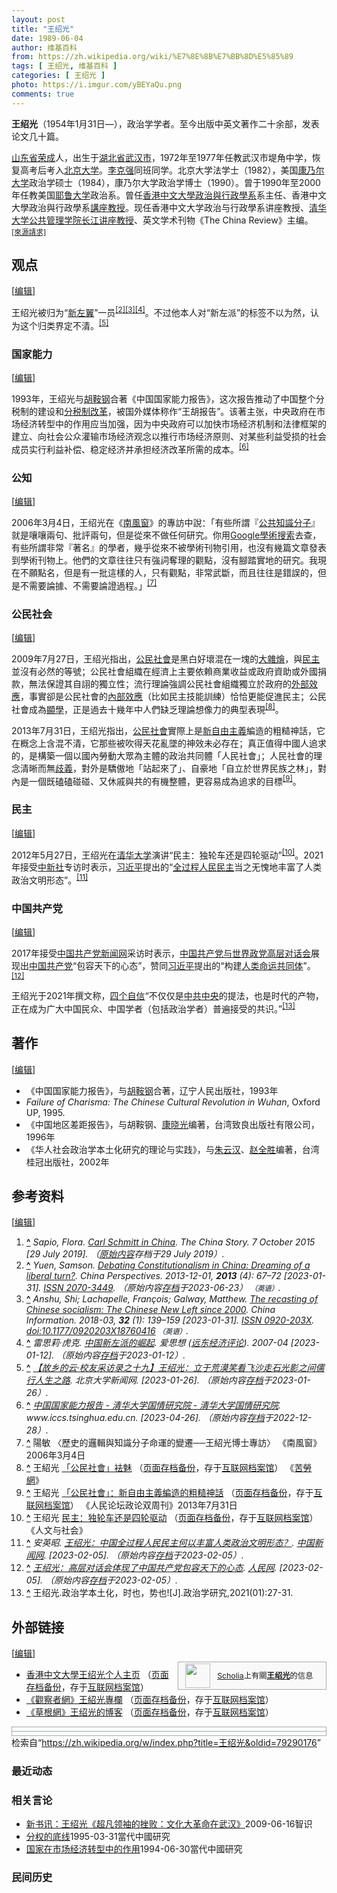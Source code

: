 ```yaml
---
layout: post
title: "王绍光"
date: 1989-06-04
author: 维基百科
from: https://zh.wikipedia.org/wiki/%E7%8E%8B%E7%BB%8D%E5%85%89
tags: [ 王绍光, 维基百科 ]
categories: [ 王绍光 ]
photo: https://i.imgur.com/yBEYaQu.png
comments: true
---
```

<div class="mw-content-ltr mw-parser-output" lang="zh" dir="ltr"><style data-mw-deduplicate="TemplateStyles:r83732082">.mw-parser-output .infobox-subbox{padding:0;border:none;margin:-3px;width:auto;min-width:100%;font-size:100%;clear:none;float:none;background-color:transparent}.mw-parser-output .infobox-3cols-child{margin:auto}.mw-parser-output .infobox .navbar{font-size:100%}body.skin-minerva .mw-parser-output .infobox-header,body.skin-minerva .mw-parser-output .infobox-subheader,body.skin-minerva .mw-parser-output .infobox-above,body.skin-minerva .mw-parser-output .infobox-title,body.skin-minerva .mw-parser-output .infobox-image,body.skin-minerva .mw-parser-output .infobox-full-data,body.skin-minerva .mw-parser-output .infobox-below{text-align:center}@media screen{html.skin-theme-clientpref-night .mw-parser-output .infobox-full-data:not(.notheme)>div:not(.notheme)[style]{background:#1f1f23!important;color:#f8f9fa}@media screen and (prefers-color-scheme:dark){html.skin-theme-clientpref-os .mw-parser-output .infobox-full-data:not(.notheme) div:not(.notheme){background:#1f1f23!important;color:#f8f9fa}}html.skin-theme-clientpref-night .mw-parser-output .infobox td div:not(.notheme)[style]{background:transparent!important;color:var(--color-base,#202122)}@media screen and (prefers-color-scheme:dark){html.skin-theme-clientpref-os .mw-parser-output .infobox td div:not(.notheme)[style]{background:transparent!important;color:var(--color-base,#202122)}}html.skin-theme-clientpref-night .mw-parser-output .infobox td div.NavHead:not(.notheme)[style]{background:transparent!important}}@media screen and (prefers-color-scheme:dark){html.skin-theme-clientpref-os .mw-parser-output .infobox td div.NavHead:not(.notheme)[style]{background:transparent!important}}@media(min-width:640px){body.skin--responsive .mw-parser-output .infobox-table{display:table!important}body.skin--responsive .mw-parser-output .infobox-table>caption{display:table-caption!important}body.skin--responsive .mw-parser-output .infobox-table>tbody{display:table-row-group}body.skin--responsive .mw-parser-output .infobox-table tr{display:table-row!important}body.skin--responsive .mw-parser-output .infobox-table th,body.skin--responsive .mw-parser-output .infobox-table td{padding-left:inherit;padding-right:inherit}}</style><link rel="mw-deduplicated-inline-style" href="mw-data:TemplateStyles:r83732082">
<p><b>王绍光</b>（1954年1月31日<span class="useeditintro" title="Template:BLP editintro">—</span>），政治学学者。至今出版中英文著作二十余部，发表论文几十篇。
</p>
<meta property="mw:PageProp/toc">
<div class="mw-heading mw-heading2"></div>
<p><a href="/wiki/%E5%B1%B1%E4%B8%9C%E7%9C%81" title="山东省">山东省</a><a href="/wiki/%E8%8D%A3%E6%88%90" class="mw-redirect" title="荣成">荣成</a>人，出生于<a href="/wiki/%E6%B9%96%E5%8C%97%E7%9C%81" title="湖北省">湖北省</a><a href="/wiki/%E6%AD%A6%E6%B1%89%E5%B8%82" title="武汉市">武汉市</a>，1972年至1977年任教武汉市堤角中学，恢复高考后考入<a href="/wiki/%E5%8C%97%E4%BA%AC%E5%A4%A7%E5%AD%A6" title="北京大学">北京大学</a>。<a href="/wiki/%E6%9D%8E%E5%85%8B%E5%BC%BA" title="李克强">李克强</a>同班同学。北京大学法学士（1982），美国<a href="/wiki/%E5%BA%B7%E4%B9%83%E5%B0%94%E5%A4%A7%E5%AD%A6" class="mw-redirect" title="康乃尔大学">康乃尔大学</a>政治学硕士（1984），康乃尔大学政治学博士（1990）。曾于1990年至2000年任教美国<a href="/wiki/%E8%80%B6%E9%B2%81%E5%A4%A7%E5%AD%A6" title="耶鲁大学">耶鲁大学</a>政治系。曾任<a href="/wiki/%E9%A6%99%E6%B8%AF%E4%B8%AD%E6%96%87%E5%A4%A7%E5%AD%B8%E6%94%BF%E6%B2%BB%E8%88%87%E8%A1%8C%E6%94%BF%E5%AD%B8%E7%B3%BB" class="mw-redirect" title="香港中文大學政治與行政學系">香港中文大學政治與行政學系</a>系主任、香港中文大學政治與行政學系<a href="/wiki/%E8%AC%9B%E5%BA%A7%E6%95%99%E6%8E%88" title="講座教授">講座教授</a>。现任香港中文大学政治与行政學系讲座教授、<a href="/wiki/%E6%B8%85%E5%8D%8E%E5%A4%A7%E5%AD%A6%E5%85%AC%E5%85%B1%E7%AE%A1%E7%90%86%E5%AD%A6%E9%99%A2" title="清华大学公共管理学院">清华大学公共管理学院</a><a href="/wiki/%E9%95%BF%E6%B1%9F%E8%AE%B2%E5%BA%A7%E6%95%99%E6%8E%88" class="mw-redirect" title="长江讲座教授">长江讲座教授</a>、英文学术刊物《The China Review》主编。<style data-mw-deduplicate="TemplateStyles:r83946278">.mw-parser-output .template-facttext{background-color:var(--background-color-neutral,#eaecf0);color:inherit;margin:-.3em 0;padding:.3em 0}</style><sup class="noprint Template-Fact"><a href="/wiki/Wikipedia:%E5%88%97%E6%98%8E%E6%9D%A5%E6%BA%90" title="Wikipedia:列明来源"><span style="white-space: nowrap;" title="来源请求开始于2023年5月2日。">[來源請求]</span></a></sup>
</p>
<div class="mw-heading mw-heading2"><h2 id="观点"><span id=".E8.A7.82.E7.82.B9"></span>观点</h2><span class="mw-editsection"><span class="mw-editsection-bracket">[</span><a href="/w/index.php?title=%E7%8E%8B%E7%BB%8D%E5%85%89&amp;action=edit&amp;section=2" title="编辑章节：观点"><span>编辑</span></a><span class="mw-editsection-bracket">]</span></span></div>
<p>王绍光被归为“<a href="/wiki/%E4%B8%AD%E5%9C%8B%E6%96%B0%E5%B7%A6%E7%BF%BC" class="mw-redirect" title="中國新左翼">新左翼</a>”一员<sup id="cite_ref-2" class="reference"><a href="#cite_note-2"><span class="cite-bracket">[</span>2<span class="cite-bracket">]</span></a></sup><sup id="cite_ref-3" class="reference"><a href="#cite_note-3"><span class="cite-bracket">[</span>3<span class="cite-bracket">]</span></a></sup><sup id="cite_ref-4" class="reference"><a href="#cite_note-4"><span class="cite-bracket">[</span>4<span class="cite-bracket">]</span></a></sup>。不过他本人对“新左派”的标签不以为然，认为这个归类界定不清。<sup id="cite_ref-5" class="reference"><a href="#cite_note-5"><span class="cite-bracket">[</span>5<span class="cite-bracket">]</span></a></sup>
</p>
<div class="mw-heading mw-heading3"><h3 id="国家能力"><span id=".E5.9B.BD.E5.AE.B6.E8.83.BD.E5.8A.9B"></span>国家能力</h3><span class="mw-editsection"><span class="mw-editsection-bracket">[</span><a href="/w/index.php?title=%E7%8E%8B%E7%BB%8D%E5%85%89&amp;action=edit&amp;section=3" title="编辑章节：国家能力"><span>编辑</span></a><span class="mw-editsection-bracket">]</span></span></div>
<p>1993年，王绍光与<a href="/wiki/%E8%83%A1%E9%9E%8D%E9%92%A2" title="胡鞍钢">胡鞍钢</a>合著《中国国家能力报告》，这次报告推动了中国整个分税制的建设和<a href="/wiki/%E5%88%86%E7%A8%8E%E5%88%B6%E6%94%B9%E9%9D%A9" class="mw-redirect" title="分税制改革">分税制改革</a>，被国外媒体称作“王胡报告”。该著主张，中央政府在市场经济转型中的作用应当加强，因为中央政府可以加快市场经济机制和法律框架的建立、向社会公众灌输市场经济观念以推行市场经济原则、对某些利益受损的社会成员实行利益补偿、稳定经济并承担经济改革所需的成本。<sup id="cite_ref-6" class="reference"><a href="#cite_note-6"><span class="cite-bracket">[</span>6<span class="cite-bracket">]</span></a></sup>
</p>
<div class="mw-heading mw-heading3"><h3 id="公知"><span id=".E5.85.AC.E7.9F.A5"></span>公知</h3><span class="mw-editsection"><span class="mw-editsection-bracket">[</span><a href="/w/index.php?title=%E7%8E%8B%E7%BB%8D%E5%85%89&amp;action=edit&amp;section=4" title="编辑章节：公知"><span>编辑</span></a><span class="mw-editsection-bracket">]</span></span></div>
<p>2006年3月4日，王绍光在《<a href="/wiki/%E5%8D%97%E9%A3%8E%E7%AA%97" title="南风窗">南風窗</a>》的專訪中說：「有些所謂『<a href="/wiki/%E5%85%AC%E5%85%B1%E7%9F%A5%E8%AD%98%E5%88%86%E5%AD%90" class="mw-redirect" title="公共知識分子">公共知識分子</a>』就是嚷嚷兩句、批評兩句，但是從來不做任何研究。你用<a href="/wiki/Google%E5%AD%B8%E8%A1%93%E6%90%9C%E7%B4%A2" class="mw-redirect" title="Google學術搜索">Google學術搜索</a>去查，有些所謂非常『著名』的學者，幾乎從來不被學術刊物引用，也沒有幾篇文章發表到學術刊物上。他們的文章往往只有強詞奪理的觀點，沒有腳踏實地的研究。我現在不願點名，但是有一批這樣的人，只有觀點，非常武斷，而且往往是錯誤的，但是不需要論據、不需要論證過程。」<sup id="cite_ref-7" class="reference"><a href="#cite_note-7"><span class="cite-bracket">[</span>7<span class="cite-bracket">]</span></a></sup>
</p>
<div class="mw-heading mw-heading3"><h3 id="公民社会"><span id=".E5.85.AC.E6.B0.91.E7.A4.BE.E4.BC.9A"></span>公民社会</h3><span class="mw-editsection"><span class="mw-editsection-bracket">[</span><a href="/w/index.php?title=%E7%8E%8B%E7%BB%8D%E5%85%89&amp;action=edit&amp;section=5" title="编辑章节：公民社会"><span>编辑</span></a><span class="mw-editsection-bracket">]</span></span></div>
<p>2009年7月27日，王绍光指出，<a href="/wiki/%E5%85%AC%E6%B0%91%E7%A4%BE%E6%9C%83" class="mw-redirect" title="公民社會">公民社會</a>是黑白好壞混在一塊的<a href="/w/index.php?title=%E5%A4%A7%E9%9B%9C%E7%87%B4&amp;action=edit&amp;redlink=1" class="new" title="大雜燴（页面不存在）">大雜燴</a>，與<a href="/wiki/%E6%B0%91%E4%B8%BB" title="民主">民主</a>並沒有必然的等號；公民社會組織在經濟上主要依賴商業收益或政府資助或外國捐款，無法保證其自詡的獨立性；流行理論強調公民社會組織獨立於政府的<a href="/wiki/%E5%A4%96%E9%83%A8%E6%95%88%E5%BA%94" class="mw-redirect" title="外部效应">外部效應</a>，事實卻是公民社會的<a href="/w/index.php?title=%E5%85%A7%E9%83%A8%E6%95%88%E6%87%89&amp;action=edit&amp;redlink=1" class="new" title="內部效應（页面不存在）">內部效應</a>（比如民主技能訓練）恰恰更能促進民主；公民社會成為<a href="/wiki/%E6%98%BE%E5%AD%A6" title="显学">顯學</a>，正是過去十幾年中人們缺乏理論想像力的典型表現<sup id="cite_ref-8" class="reference"><a href="#cite_note-8"><span class="cite-bracket">[</span>8<span class="cite-bracket">]</span></a></sup>。
</p><p>2013年7月31日，王绍光指出，<a href="/wiki/%E5%85%AC%E6%B0%91%E7%A4%BE%E6%9C%83" class="mw-redirect" title="公民社會">公民社會</a>實際上是<a href="/wiki/%E6%96%B0%E8%87%AA%E7%94%B1%E4%B8%BB%E7%BE%A9" title="新自由主義">新自由主義</a>編造的粗糙神話，它在概念上含混不清，它那些被吹得天花亂墜的神效未必存在；真正值得中國人追求的，是構築一個以國內勞動大眾為主體的政治共同體「人民社會」；人民社會的理念清晰而無<a href="/wiki/%E6%AD%A7%E7%BE%A9" title="歧義">歧義</a>，對外是驕傲地「站起來了」、自豪地「自立於世界民族之林」，對內是一個既磕磕碰碰、又休戚與共的有機整體，更容易成為追求的目標<sup id="cite_ref-9" class="reference"><a href="#cite_note-9"><span class="cite-bracket">[</span>9<span class="cite-bracket">]</span></a></sup>。
</p>
<div class="mw-heading mw-heading3"><h3 id="民主"><span id=".E6.B0.91.E4.B8.BB"></span>民主</h3><span class="mw-editsection"><span class="mw-editsection-bracket">[</span><a href="/w/index.php?title=%E7%8E%8B%E7%BB%8D%E5%85%89&amp;action=edit&amp;section=6" title="编辑章节：民主"><span>编辑</span></a><span class="mw-editsection-bracket">]</span></span></div>
<p>2012年5月27日，王绍光在<a href="/wiki/%E6%B8%85%E5%8D%8E%E5%A4%A7%E5%AD%A6" title="清华大学">清华大学</a>演讲“民主：独轮车还是四轮驱动”<sup id="cite_ref-10" class="reference"><a href="#cite_note-10"><span class="cite-bracket">[</span>10<span class="cite-bracket">]</span></a></sup>。2021年接受<a href="/wiki/%E4%B8%AD%E5%9B%BD%E6%96%B0%E9%97%BB%E7%A4%BE" title="中国新闻社">中新社</a>专访时表示，<a href="/wiki/%E4%B9%A0%E8%BF%91%E5%B9%B3" title="习近平">习近平</a>提出的“<a href="/wiki/%E5%85%A8%E8%BF%87%E7%A8%8B%E4%BA%BA%E6%B0%91%E6%B0%91%E4%B8%BB" title="全过程人民民主">全过程人民民主</a>当之无愧地丰富了人类政治文明形态”。<sup id="cite_ref-11" class="reference"><a href="#cite_note-11"><span class="cite-bracket">[</span>11<span class="cite-bracket">]</span></a></sup>
</p>
<div class="mw-heading mw-heading3"><h3 id="中国共产党"><span id=".E4.B8.AD.E5.9B.BD.E5.85.B1.E4.BA.A7.E5.85.9A"></span>中国共产党</h3><span class="mw-editsection"><span class="mw-editsection-bracket">[</span><a href="/w/index.php?title=%E7%8E%8B%E7%BB%8D%E5%85%89&amp;action=edit&amp;section=7" title="编辑章节：中国共产党"><span>编辑</span></a><span class="mw-editsection-bracket">]</span></span></div>
<p>2017年接受<a href="/wiki/%E4%B8%AD%E5%9B%BD%E5%85%B1%E4%BA%A7%E5%85%9A%E6%96%B0%E9%97%BB%E7%BD%91" title="中国共产党新闻网">中国共产党新闻网</a>采访时表示，<a href="/wiki/%E4%B8%AD%E5%9C%8B%E5%85%B1%E7%94%A2%E9%BB%A8%E8%88%87%E4%B8%96%E7%95%8C%E6%94%BF%E9%BB%A8%E9%AB%98%E5%B1%A4%E5%B0%8D%E8%A9%B1%E6%9C%83" title="中國共產黨與世界政黨高層對話會">中国共产党与世界政党高层对话会</a>展现出<a href="/wiki/%E4%B8%AD%E5%9B%BD%E5%85%B1%E4%BA%A7%E5%85%9A" title="中国共产党">中国共产党</a>“包容天下的心态”，赞同<a href="/wiki/%E4%B9%A0%E8%BF%91%E5%B9%B3" title="习近平">习近平</a>提出的“构建<a href="/wiki/%E4%BA%BA%E7%B1%BB%E5%91%BD%E8%BF%90%E5%85%B1%E5%90%8C%E4%BD%93" title="人类命运共同体">人类命运共同体</a>”。<sup id="cite_ref-12" class="reference"><a href="#cite_note-12"><span class="cite-bracket">[</span>12<span class="cite-bracket">]</span></a></sup>
</p><p>王绍光于2021年撰文称，<a href="/wiki/%E5%9B%9B%E4%B8%AA%E8%87%AA%E4%BF%A1" title="四个自信">四个自信</a>“不仅仅是<a href="/wiki/%E4%B8%AD%E5%85%B1%E4%B8%AD%E5%A4%AE" class="mw-redirect" title="中共中央">中共中央</a>的提法，也是时代的产物，正在成为广大中国民众、中国学者（包括政治学者）普遍接受的共识。”<sup id="cite_ref-13" class="reference"><a href="#cite_note-13"><span class="cite-bracket">[</span>13<span class="cite-bracket">]</span></a></sup>
</p>
<div class="mw-heading mw-heading2"><h2 id="著作"><span id=".E8.91.97.E4.BD.9C"></span>著作</h2><span class="mw-editsection"><span class="mw-editsection-bracket">[</span><a href="/w/index.php?title=%E7%8E%8B%E7%BB%8D%E5%85%89&amp;action=edit&amp;section=8" title="编辑章节：著作"><span>编辑</span></a><span class="mw-editsection-bracket">]</span></span></div>
<ul><li>《中国国家能力报告》，与<a href="/wiki/%E8%83%A1%E9%9E%8D%E9%92%A2" title="胡鞍钢">胡鞍钢</a>合著，辽宁人民出版社，1993年</li>
<li><i>Failure of Charisma: The Chinese Cultural Revolution in Wuhan</i>, Oxford UP, 1995.</li>
<li>《中国地区差距报告》，与胡鞍钢、<a href="/wiki/%E5%BA%B7%E6%99%93%E5%85%89" title="康晓光">康晓光</a>编著，台湾致良出版社有限公司，1996年</li>
<li>《华人社会政治学本土化研究的理论与实践》，与<a href="/wiki/%E6%9C%B1%E9%9B%B2%E6%BC%A2" title="朱雲漢">朱云汉</a>、<a href="/w/index.php?title=%E8%B5%B5%E5%85%A8%E8%83%9C&amp;action=edit&amp;redlink=1" class="new" title="赵全胜（页面不存在）">赵全胜</a>编著，台湾桂冠出版社，2002年</li></ul>
<div class="mw-heading mw-heading2"><h2 id="参考资料"><span id=".E5.8F.82.E8.80.83.E8.B5.84.E6.96.99"></span>参考资料</h2><span class="mw-editsection"><span class="mw-editsection-bracket">[</span><a href="/w/index.php?title=%E7%8E%8B%E7%BB%8D%E5%85%89&amp;action=edit&amp;section=9" title="编辑章节：参考资料"><span>编辑</span></a><span class="mw-editsection-bracket">]</span></span></div>
<ol class="references">
<li id="cite_note-Sapio-1"><span class="mw-cite-backlink"><b><a href="#cite_ref-Sapio_1-0">^</a></b></span> <span class="reference-text"><cite class="citation web">Sapio, Flora. <a rel="nofollow" class="external text" href="https://web.archive.org/web/20190729151001/https://www.thechinastory.org/2015/10/carl-schmitt-in-china/">Carl Schmitt in China</a>. The China Story. 7 October 2015 <span class="reference-accessdate"> [<span class="nowrap">29 July</span> 2019]</span>. （<a rel="nofollow" class="external text" href="https://www.thechinastory.org/2015/10/carl-schmitt-in-china/">原始内容</a>存档于29 July 2019）.</cite><span title="ctx_ver=Z39.88-2004&amp;rfr_id=info%3Asid%2Fzh.wikipedia.org%3A%E7%8E%8B%E7%BB%8D%E5%85%89&amp;rft.atitle=Carl+Schmitt+in+China&amp;rft.aufirst=Flora&amp;rft.aulast=Sapio&amp;rft.date=2015-10-07&amp;rft.genre=unknown&amp;rft.jtitle=The+China+Story&amp;rft_id=https%3A%2F%2Fwww.thechinastory.org%2F2015%2F10%2Fcarl-schmitt-in-china%2F&amp;rft_val_fmt=info%3Aofi%2Ffmt%3Akev%3Amtx%3Ajournal" class="Z3988"><span style="display:none;">&nbsp;</span></span></span>
</li>
<li id="cite_note-2"><span class="mw-cite-backlink"><b><a href="#cite_ref-2">^</a></b></span> <span class="reference-text"><cite class="citation journal">Yuen, Samson. <a rel="nofollow" class="external text" href="https://journals.openedition.org/chinaperspectives/6325">Debating Constitutionalism in China: Dreaming of a liberal turn?</a>. China Perspectives. 2013-12-01, <b>2013</b> (4): 67–72 <span class="reference-accessdate"> [<span class="nowrap">2023-01-31</span>]</span>. <a rel="nofollow" class="external text" href="//www.worldcat.org/issn/2070-3449"><span title="国际标准连续出版物号">ISSN&nbsp;2070-3449</span></a>. （原始内容<a rel="nofollow" class="external text" href="https://web.archive.org/web/20230623233908/https://journals.openedition.org/chinaperspectives/6325">存档</a>于2023-06-23） <span style="font-family: sans-serif; cursor: default; color:var(--color-subtle, #54595d); font-size: 0.8em; bottom: 0.1em; font-weight: bold;" title="连接到英语网页">（英语）</span>.</cite><span title="ctx_ver=Z39.88-2004&amp;rfr_id=info%3Asid%2Fzh.wikipedia.org%3A%E7%8E%8B%E7%BB%8D%E5%85%89&amp;rft.atitle=Debating+Constitutionalism+in+China%3A+Dreaming+of+a+liberal+turn%3F&amp;rft.aufirst=Samson&amp;rft.aulast=Yuen&amp;rft.date=2013-12-01&amp;rft.genre=article&amp;rft.issn=2070-3449&amp;rft.issue=4&amp;rft.jtitle=China+Perspectives&amp;rft.pages=67-72&amp;rft.volume=2013&amp;rft_id=https%3A%2F%2Fjournals.openedition.org%2Fchinaperspectives%2F6325&amp;rft_val_fmt=info%3Aofi%2Ffmt%3Akev%3Amtx%3Ajournal" class="Z3988"><span style="display:none;">&nbsp;</span></span></span>
</li>
<li id="cite_note-3"><span class="mw-cite-backlink"><b><a href="#cite_ref-3">^</a></b></span> <span class="reference-text"><cite class="citation journal">Anshu, Shi; Lachapelle, François; Galway, Matthew. <a rel="nofollow" class="external text" href="https://journals.sagepub.com/doi/full/10.1177/0920203X18760416">The recasting of Chinese socialism: The Chinese New Left since 2000</a>. China Information. 2018-03, <b>32</b> (1): 139–159 <span class="reference-accessdate"> [<span class="nowrap">2023-01-31</span>]</span>. <a rel="nofollow" class="external text" href="//www.worldcat.org/issn/0920-203X"><span title="国际标准连续出版物号">ISSN&nbsp;0920-203X</span></a>. <a rel="nofollow" class="external text" href="https://doi.org/10.1177%2F0920203X18760416"><span title="數位物件識別號">doi:10.1177/0920203X18760416</span></a> <span style="font-family: sans-serif; cursor: default; color:var(--color-subtle, #54595d); font-size: 0.8em; bottom: 0.1em; font-weight: bold;" title="连接到英语网页">（英语）</span>.</cite><span title="ctx_ver=Z39.88-2004&amp;rfr_id=info%3Asid%2Fzh.wikipedia.org%3A%E7%8E%8B%E7%BB%8D%E5%85%89&amp;rft.atitle=The+recasting+of+Chinese+socialism%3A+The+Chinese+New+Left+since+2000&amp;rft.au=Galway%2C+Matthew&amp;rft.au=Lachapelle%2C+Fran%C3%A7ois&amp;rft.aufirst=Shi&amp;rft.aulast=Anshu&amp;rft.date=2018-03&amp;rft.genre=article&amp;rft.issn=0920-203X&amp;rft.issue=1&amp;rft.jtitle=China+Information&amp;rft.pages=139-159&amp;rft.volume=32&amp;rft_id=https%3A%2F%2Fjournals.sagepub.com%2Fdoi%2Ffull%2F10.1177%2F0920203X18760416&amp;rft_id=info%3Adoi%2F10.1177%2F0920203X18760416&amp;rft_val_fmt=info%3Aofi%2Ffmt%3Akev%3Amtx%3Ajournal" class="Z3988"><span style="display:none;">&nbsp;</span></span></span>
</li>
<li id="cite_note-4"><span class="mw-cite-backlink"><b><a href="#cite_ref-4">^</a></b></span> <span class="reference-text"><cite class="citation news">雷思莉·虎克. <a rel="nofollow" class="external text" href="http://www.aisixiang.com/data/78558.html">中国新左派的崛起</a>. 爱思想 (<a href="/wiki/%E8%BF%9C%E4%B8%9C%E7%BB%8F%E6%B5%8E%E8%AF%84%E8%AE%BA" title="远东经济评论">远东经济评论</a>). 2007-04 <span class="reference-accessdate"> [<span class="nowrap">2023-01-12</span>]</span>. （原始内容<a rel="nofollow" class="external text" href="https://web.archive.org/web/20230112225419/http://www.aisixiang.com/data/78558.html">存档</a>于2023-01-12）.</cite><span title="ctx_ver=Z39.88-2004&amp;rfr_id=info%3Asid%2Fzh.wikipedia.org%3A%E7%8E%8B%E7%BB%8D%E5%85%89&amp;rft.atitle=%E4%B8%AD%E5%9B%BD%E6%96%B0%E5%B7%A6%E6%B4%BE%E7%9A%84%E5%B4%9B%E8%B5%B7&amp;rft.au=%E9%9B%B7%E6%80%9D%E8%8E%89%C2%B7%E8%99%8E%E5%85%8B&amp;rft.date=2007-04&amp;rft.genre=article&amp;rft.jtitle=%E7%88%B1%E6%80%9D%E6%83%B3&amp;rft_id=http%3A%2F%2Fwww.aisixiang.com%2Fdata%2F78558.html&amp;rft_val_fmt=info%3Aofi%2Ffmt%3Akev%3Amtx%3Ajournal" class="Z3988"><span style="display:none;">&nbsp;</span></span></span>
</li>
<li id="cite_note-5"><span class="mw-cite-backlink"><b><a href="#cite_ref-5">^</a></b></span> <span class="reference-text"><cite class="citation web"><a rel="nofollow" class="external text" href="https://news.pku.edu.cn/ztrd/gxdyxycfl/3076-238748.htm">【故乡的云·校友采访录之十九】王绍光：立于荒漠笑看飞沙走石光影之间儒行人生之路</a>. 北京大学新闻网.  <span class="reference-accessdate"> [<span class="nowrap">2023-01-26</span>]</span>. （原始内容<a rel="nofollow" class="external text" href="https://web.archive.org/web/20230126162125/https://news.pku.edu.cn/ztrd/gxdyxycfl/3076-238748.htm">存档</a>于2023-01-26）.</cite><span title="ctx_ver=Z39.88-2004&amp;rfr_id=info%3Asid%2Fzh.wikipedia.org%3A%E7%8E%8B%E7%BB%8D%E5%85%89&amp;rft.atitle=%E3%80%90%E6%95%85%E4%B9%A1%E7%9A%84%E4%BA%91%C2%B7%E6%A0%A1%E5%8F%8B%E9%87%87%E8%AE%BF%E5%BD%95%E4%B9%8B%E5%8D%81%E4%B9%9D%E3%80%91%E7%8E%8B%E7%BB%8D%E5%85%89%EF%BC%9A%E7%AB%8B%E4%BA%8E%E8%8D%92%E6%BC%A0%E7%AC%91%E7%9C%8B%E9%A3%9E%E6%B2%99%E8%B5%B0%E7%9F%B3%E5%85%89%E5%BD%B1%E4%B9%8B%E9%97%B4%E5%84%92%E8%A1%8C%E4%BA%BA%E7%94%9F%E4%B9%8B%E8%B7%AF&amp;rft.genre=unknown&amp;rft.jtitle=%E5%8C%97%E4%BA%AC%E5%A4%A7%E5%AD%A6%E6%96%B0%E9%97%BB%E7%BD%91&amp;rft_id=https%3A%2F%2Fnews.pku.edu.cn%2Fztrd%2Fgxdyxycfl%2F3076-238748.htm&amp;rft_val_fmt=info%3Aofi%2Ffmt%3Akev%3Amtx%3Ajournal" class="Z3988"><span style="display:none;">&nbsp;</span></span></span>
</li>
<li id="cite_note-6"><span class="mw-cite-backlink"><b><a href="#cite_ref-6">^</a></b></span> <span class="reference-text"><cite class="citation web"><a rel="nofollow" class="external text" href="http://www.iccs.tsinghua.edu.cn/ProductsSt/308.html">中国国家能力报告 - 清华大学国情研究院 - 清华大学国情研究院</a>. www.iccs.tsinghua.edu.cn.  <span class="reference-accessdate"> [<span class="nowrap">2023-04-26</span>]</span>. （原始内容<a rel="nofollow" class="external text" href="https://web.archive.org/web/20221228160329/http://www.iccs.tsinghua.edu.cn/ProductsSt/308.html">存档</a>于2022-12-28）.</cite><span title="ctx_ver=Z39.88-2004&amp;rfr_id=info%3Asid%2Fzh.wikipedia.org%3A%E7%8E%8B%E7%BB%8D%E5%85%89&amp;rft.atitle=%E4%B8%AD%E5%9B%BD%E5%9B%BD%E5%AE%B6%E8%83%BD%E5%8A%9B%E6%8A%A5%E5%91%8A+-+%E6%B8%85%E5%8D%8E%E5%A4%A7%E5%AD%A6%E5%9B%BD%E6%83%85%E7%A0%94%E7%A9%B6%E9%99%A2+-+%E6%B8%85%E5%8D%8E%E5%A4%A7%E5%AD%A6%E5%9B%BD%E6%83%85%E7%A0%94%E7%A9%B6%E9%99%A2&amp;rft.genre=unknown&amp;rft.jtitle=www.iccs.tsinghua.edu.cn&amp;rft_id=http%3A%2F%2Fwww.iccs.tsinghua.edu.cn%2FProductsSt%2F308.html&amp;rft_val_fmt=info%3Aofi%2Ffmt%3Akev%3Amtx%3Ajournal" class="Z3988"><span style="display:none;">&nbsp;</span></span></span>
</li>
<li id="cite_note-7"><span class="mw-cite-backlink"><b><a href="#cite_ref-7">^</a></b></span> <span class="reference-text">陽敏 〈歷史的邏輯與知識分子命運的變遷──王紹光博士專訪〉 《南風窗》2006年3月4日</span>
</li>
<li id="cite_note-8"><span class="mw-cite-backlink"><b><a href="#cite_ref-8">^</a></b></span> <span class="reference-text">王紹光 <a rel="nofollow" class="external text" href="http://www.coolloud.org.tw/node/72517">「公民社會」袪魅</a> （<a rel="nofollow" class="external text" href="//web.archive.org/web/20161001182306/http://www.coolloud.org.tw/node/72517">页面存档备份</a>，存于<a href="/wiki/%E4%BA%92%E8%81%94%E7%BD%91%E6%A1%A3%E6%A1%88%E9%A6%86" title="互联网档案馆">互联网档案馆</a>） 《<a href="/wiki/%E8%8B%A6%E5%8B%9E%E7%B6%B2" title="苦勞網">苦勞網</a>》</span>
</li>
<li id="cite_note-9"><span class="mw-cite-backlink"><b><a href="#cite_ref-9">^</a></b></span> <span class="reference-text">王紹光 <a rel="nofollow" class="external text" href="http://www.coolloud.org.tw/node/75170">「公民社會」：新自由主義編造的粗糙神話</a> （<a rel="nofollow" class="external text" href="//web.archive.org/web/20161001175938/http://www.coolloud.org.tw/node/75170">页面存档备份</a>，存于<a href="/wiki/%E4%BA%92%E8%81%94%E7%BD%91%E6%A1%A3%E6%A1%88%E9%A6%86" title="互联网档案馆">互联网档案馆</a>） 《人民论坛政论双周刊》2013年7月31日</span>
</li>
<li id="cite_note-10"><span class="mw-cite-backlink"><b><a href="#cite_ref-10">^</a></b></span> <span class="reference-text">王绍光 <a rel="nofollow" class="external text" href="http://wen.org.cn/modules/article/view.article.php?3342">民主：独轮车还是四轮驱动</a> （<a rel="nofollow" class="external text" href="//web.archive.org/web/20140714193329/http://wen.org.cn/modules/article/view.article.php?3342">页面存档备份</a>，存于<a href="/wiki/%E4%BA%92%E8%81%94%E7%BD%91%E6%A1%A3%E6%A1%88%E9%A6%86" title="互联网档案馆">互联网档案馆</a>） 《人文与社会》</span>
</li>
<li id="cite_note-11"><span class="mw-cite-backlink"><b><a href="#cite_ref-11">^</a></b></span> <span class="reference-text"><cite class="citation web">安英昭. <a rel="nofollow" class="external text" href="http://news.china.com.cn/2021-12/10/content_77923742.htm?f=pad&amp;a=true">王绍光：中国全过程人民民主何以丰富人类政治文明形态？</a>. <a href="/wiki/%E4%B8%AD%E5%9B%BD%E6%96%B0%E9%97%BB%E7%BD%91" class="mw-redirect" title="中国新闻网">中国新闻网</a>.  <span class="reference-accessdate"> [<span class="nowrap">2023-02-05</span>]</span>. （原始内容<a rel="nofollow" class="external text" href="https://web.archive.org/web/20230205211038/http://news.china.com.cn/2021-12/10/content_77923742.htm?f=pad&amp;a=true">存档</a>于2023-02-05）.</cite><span title="ctx_ver=Z39.88-2004&amp;rfr_id=info%3Asid%2Fzh.wikipedia.org%3A%E7%8E%8B%E7%BB%8D%E5%85%89&amp;rft.atitle=%E7%8E%8B%E7%BB%8D%E5%85%89%EF%BC%9A%E4%B8%AD%E5%9B%BD%E5%85%A8%E8%BF%87%E7%A8%8B%E4%BA%BA%E6%B0%91%E6%B0%91%E4%B8%BB%E4%BD%95%E4%BB%A5%E4%B8%B0%E5%AF%8C%E4%BA%BA%E7%B1%BB%E6%94%BF%E6%B2%BB%E6%96%87%E6%98%8E%E5%BD%A2%E6%80%81%EF%BC%9F&amp;rft.au=%E5%AE%89%E8%8B%B1%E6%98%AD&amp;rft.genre=unknown&amp;rft.jtitle=%E4%B8%AD%E5%9B%BD%E6%96%B0%E9%97%BB%E7%BD%91&amp;rft_id=http%3A%2F%2Fnews.china.com.cn%2F2021-12%2F10%2Fcontent_77923742.htm%3Ff%3Dpad%26a%3Dtrue&amp;rft_val_fmt=info%3Aofi%2Ffmt%3Akev%3Amtx%3Ajournal" class="Z3988"><span style="display:none;">&nbsp;</span></span></span>
</li>
<li id="cite_note-12"><span class="mw-cite-backlink"><b><a href="#cite_ref-12">^</a></b></span> <span class="reference-text"><cite class="citation web"><a rel="nofollow" class="external text" href="http://cpc.people.com.cn/n1/2017/1202/c164113-29682085.html">王绍光：高层对话会体现了中国共产党包容天下的心态</a>. <a href="/wiki/%E4%BA%BA%E6%B0%91%E7%BD%91" title="人民网">人民网</a>.  <span class="reference-accessdate"> [<span class="nowrap">2023-02-05</span>]</span>. （原始内容<a rel="nofollow" class="external text" href="https://web.archive.org/web/20230205211032/http://cpc.people.com.cn/n1/2017/1202/c164113-29682085.html">存档</a>于2023-02-05）.</cite><span title="ctx_ver=Z39.88-2004&amp;rfr_id=info%3Asid%2Fzh.wikipedia.org%3A%E7%8E%8B%E7%BB%8D%E5%85%89&amp;rft.atitle=%E7%8E%8B%E7%BB%8D%E5%85%89%EF%BC%9A%E9%AB%98%E5%B1%82%E5%AF%B9%E8%AF%9D%E4%BC%9A%E4%BD%93%E7%8E%B0%E4%BA%86%E4%B8%AD%E5%9B%BD%E5%85%B1%E4%BA%A7%E5%85%9A%E5%8C%85%E5%AE%B9%E5%A4%A9%E4%B8%8B%E7%9A%84%E5%BF%83%E6%80%81&amp;rft.genre=unknown&amp;rft.jtitle=%E4%BA%BA%E6%B0%91%E7%BD%91&amp;rft_id=http%3A%2F%2Fcpc.people.com.cn%2Fn1%2F2017%2F1202%2Fc164113-29682085.html&amp;rft_val_fmt=info%3Aofi%2Ffmt%3Akev%3Amtx%3Ajournal" class="Z3988"><span style="display:none;">&nbsp;</span></span></span>
</li>
<li id="cite_note-13"><span class="mw-cite-backlink"><b><a href="#cite_ref-13">^</a></b></span> <span class="reference-text">王绍光.政治学本土化，时也，势也![J].政治学研究,2021(01):27-31.</span>
</li>
</ol>
<div class="mw-heading mw-heading2"><h2 id="外部链接"><span id=".E5.A4.96.E9.83.A8.E9.93.BE.E6.8E.A5"></span>外部链接</h2><span class="mw-editsection"><span class="mw-editsection-bracket">[</span><a href="/w/index.php?title=%E7%8E%8B%E7%BB%8D%E5%85%89&amp;action=edit&amp;section=10" title="编辑章节：外部链接"><span>编辑</span></a><span class="mw-editsection-bracket">]</span></span></div>
<style data-mw-deduplicate="TemplateStyles:r82655521">.mw-parser-output .side-box{margin:4px 0;box-sizing:border-box;border:1px solid #aaa;font-size:88%;line-height:1.25em;background-color:#f9f9f9;display:flow-root}.mw-parser-output .side-box-abovebelow,.mw-parser-output .side-box-text{padding:0.25em 0.9em}.mw-parser-output .side-box-image{padding:2px 0 2px 0.9em;text-align:center}.mw-parser-output .side-box-imageright{padding:2px 0.9em 2px 0;text-align:center}@media(min-width:500px){.mw-parser-output .side-box-flex{display:flex;align-items:center}.mw-parser-output .side-box-text{flex:1}}@media(min-width:720px){.mw-parser-output .side-box{width:238px}.mw-parser-output .side-box-right{clear:right;float:right;margin-left:1em}.mw-parser-output .side-box-left{margin-right:1em}}</style><div class="side-box metadata side-box-right"><style data-mw-deduplicate="TemplateStyles:r82655520">.mw-parser-output .plainlist ol,.mw-parser-output .plainlist ul{line-height:inherit;list-style:none;margin:0;padding:0}.mw-parser-output .plainlist ol li,.mw-parser-output .plainlist ul li{margin-bottom:0}</style>
<div class="side-box-flex">
<div class="side-box-image"><span class="noviewer" typeof="mw:File"><span><img alt="" src="//upload.wikimedia.org/wikipedia/commons/thumb/3/32/Scholia_logo.svg/40px-Scholia_logo.svg.png" decoding="async" width="40" height="39" class="mw-file-element" srcset="//upload.wikimedia.org/wikipedia/commons/thumb/3/32/Scholia_logo.svg/60px-Scholia_logo.svg.png 1.5x, //upload.wikimedia.org/wikipedia/commons/thumb/3/32/Scholia_logo.svg/80px-Scholia_logo.svg.png 2x" data-file-width="107" data-file-height="104"></span></span></div>
<div class="side-box-text plainlist"><a href="https://www.wikidata.org/wiki/Wikidata:Scholia/zh" class="extiw" title="d:Wikidata:Scholia/zh">Scholia</a>上有關<b><a href="https://iw.toolforge.org/scholia/author/Q8462103" class="extiw" title="toolforge:scholia/author/Q8462103">王绍光</a></b>的信息</div></div>
</div>
<ul><li><a rel="nofollow" class="external text" href="http://www.cuhk.edu.hk/gpa/wang_files/">香港中文大學王绍光个人主页</a> （<a rel="nofollow" class="external text" href="//web.archive.org/web/20060926080731/http://www.cuhk.edu.hk/gpa/wang_files/">页面存档备份</a>，存于<a href="/wiki/%E4%BA%92%E8%81%94%E7%BD%91%E6%A1%A3%E6%A1%88%E9%A6%86" title="互联网档案馆">互联网档案馆</a>）</li>
<li><a rel="nofollow" class="external text" href="http://www.guancha.cn/wang-shao-guang/list_1.shtml">《觀察者網》王紹光專欄</a> （<a rel="nofollow" class="external text" href="//web.archive.org/web/20140924113407/http://www.guancha.cn/wang-shao-guang/list_1.shtml">页面存档备份</a>，存于<a href="/wiki/%E4%BA%92%E8%81%94%E7%BD%91%E6%A1%A3%E6%A1%88%E9%A6%86" title="互联网档案馆">互联网档案馆</a>）</li>
<li><a rel="nofollow" class="external text" href="http://www.caogen.com/blog/index.aspx?ID=152">《草根網》王绍光的博客</a> （<a rel="nofollow" class="external text" href="//web.archive.org/web/20140109095119/http://www.caogen.com/blog/index.aspx?ID=152">页面存档备份</a>，存于<a href="/wiki/%E4%BA%92%E8%81%94%E7%BD%91%E6%A1%A3%E6%A1%88%E9%A6%86" title="互联网档案馆">互联网档案馆</a>）</li></ul>
<div class="navbox-styles"><style data-mw-deduplicate="TemplateStyles:r84265675">.mw-parser-output .hlist dl,.mw-parser-output .hlist ol,.mw-parser-output .hlist ul{margin:0;padding:0}.mw-parser-output .hlist dd,.mw-parser-output .hlist dt,.mw-parser-output .hlist li{margin:0;display:inline}.mw-parser-output .hlist.inline,.mw-parser-output .hlist.inline dl,.mw-parser-output .hlist.inline ol,.mw-parser-output .hlist.inline ul,.mw-parser-output .hlist dl dl,.mw-parser-output .hlist dl ol,.mw-parser-output .hlist dl ul,.mw-parser-output .hlist ol dl,.mw-parser-output .hlist ol ol,.mw-parser-output .hlist ol ul,.mw-parser-output .hlist ul dl,.mw-parser-output .hlist ul ol,.mw-parser-output .hlist ul ul{display:inline}.mw-parser-output .hlist .mw-empty-li{display:none}.mw-parser-output .hlist dt::after{content:" :"}.mw-parser-output .hlist dd::after,.mw-parser-output .hlist li::after{content:" · ";font-weight:bold}.mw-parser-output .hlist-pipe dd::after,.mw-parser-output .hlist-pipe li::after{content:" | ";font-weight:normal}.mw-parser-output .hlist-hyphen dd::after,.mw-parser-output .hlist-hyphen li::after{content:" - ";font-weight:normal}.mw-parser-output .hlist-comma dd::after,.mw-parser-output .hlist-comma li::after{content:"、";font-weight:normal}.mw-parser-output .hlist dd:last-child::after,.mw-parser-output .hlist dt:last-child::after,.mw-parser-output .hlist li:last-child::after{content:none}.mw-parser-output .hlist ol{counter-reset:listitem}.mw-parser-output .hlist ol>li{counter-increment:listitem}.mw-parser-output .hlist ol>li::before{content:" "counter(listitem)"\a0 "}.mw-parser-output .hlist dd ol>li:first-child::before,.mw-parser-output .hlist dt ol>li:first-child::before,.mw-parser-output .hlist li ol>li:first-child::before{content:"（"counter(listitem)"\a0 "}.mw-parser-output ul.cslist,.mw-parser-output ul.sslist{margin:0;padding:0;display:inline-block;list-style:none}.mw-parser-output .cslist li,.mw-parser-output .sslist li{margin:0;display:inline-block}.mw-parser-output .cslist li::after{content:"，"}.mw-parser-output .sslist li::after{content:"；"}.mw-parser-output .cslist li:last-child::after,.mw-parser-output .sslist li:last-child::after{content:none}</style><style data-mw-deduplicate="TemplateStyles:r84261037">.mw-parser-output .navbox{box-sizing:border-box;border:1px solid #a2a9b1;width:100%;clear:both;font-size:88%;text-align:center;padding:1px;margin:1em auto 0}.mw-parser-output .navbox .navbox{margin-top:0}.mw-parser-output .navbox+.navbox,.mw-parser-output .navbox+.navbox-styles+.navbox{margin-top:-1px}.mw-parser-output .navbox-inner,.mw-parser-output .navbox-subgroup{width:100%}.mw-parser-output .navbox-group,.mw-parser-output .navbox-title,.mw-parser-output .navbox-abovebelow{text-align:center;padding-left:1em;padding-right:1em}.mw-parser-output .navbox-group{white-space:nowrap;text-align:right}.mw-parser-output .navbox,.mw-parser-output .navbox-subgroup{background-color:#fdfdfd}.mw-parser-output .navbox-list{border-color:#fdfdfd}.mw-parser-output .navbox-list-with-group{text-align:left;border-left-width:2px;border-left-style:solid}.mw-parser-output tr+tr>.navbox-abovebelow,.mw-parser-output tr+tr>.navbox-group,.mw-parser-output tr+tr>.navbox-image,.mw-parser-output tr+tr>.navbox-list{border-top:2px solid #fdfdfd}.mw-parser-output .navbox-title{background-color:#ccf;position:relative}.mw-parser-output .navbox-abovebelow,.mw-parser-output .navbox-group,.mw-parser-output .navbox-subgroup .navbox-title{background-color:#ddf}.mw-parser-output .navbox-subgroup .navbox-group,.mw-parser-output .navbox-subgroup .navbox-abovebelow{background-color:#e6e6ff}.mw-parser-output .navbox-even{background-color:#f7f7f7}.mw-parser-output .navbox-odd{background-color:transparent}.mw-parser-output .navbox .hlist td dl,.mw-parser-output .navbox .hlist td ol,.mw-parser-output .navbox .hlist td ul,.mw-parser-output .navbox td.hlist dl,.mw-parser-output .navbox td.hlist ol,.mw-parser-output .navbox td.hlist ul{padding:0.125em 0}.mw-parser-output .navbox .navbar{display:block;font-size:100%}.mw-parser-output .navbox-title .navbar{float:left;text-align:left;margin-right:0.5em;width:auto;padding-left:0.2em;position:absolute;left:1em}.mw-parser-output .navbox .mw-collapsible-toggle{margin-left:0.5em;position:absolute;right:1em}body.skin--responsive .mw-parser-output .navbox-image img{max-width:none!important}@media print{body.ns-0 .mw-parser-output .navbox{display:none!important}}</style></div><div role="navigation" class="navbox" aria-labelledby="中國新左派" style="padding:3px"></div>
<div class="navbox-styles"><link rel="mw-deduplicated-inline-style" href="mw-data:TemplateStyles:r84265675"><link rel="mw-deduplicated-inline-style" href="mw-data:TemplateStyles:r84261037"></div><div role="navigation" class="navbox authority-control" aria-labelledby="-&amp;#123;zh-cn:规范控制;zh-tw:權威控制;&amp;#125;--&amp;#123;zh-cn:数据库;zh-tw:資料庫&amp;#125;-_frameless&amp;#124;text-top&amp;#124;10px&amp;#124;alt=編輯維基數據鏈接&amp;#124;link=https&amp;#58;//www.wikidata.org/wiki/Q8462103#identifiers&amp;#124;class=noprint&amp;#124;編輯維基數據鏈接" style="padding:3px"></div>
<!-- 
NewPP limit report
Parsed by mw‐web.codfw.main‐6df7948d6c‐qdmxx
Cached time: 20241127212601
Cache expiry: 2592000
Reduced expiry: false
Complications: [show‐toc]
CPU time usage: 0.496 seconds
Real time usage: 0.637 seconds
Preprocessor visited node count: 3306/1000000
Post‐expand include size: 53691/2097152 bytes
Template argument size: 4402/2097152 bytes
Highest expansion depth: 13/100
Expensive parser function count: 17/500
Unstrip recursion depth: 0/20
Unstrip post‐expand size: 35846/5000000 bytes
Lua time usage: 0.307/10.000 seconds
Lua memory usage: 3857671/52428800 bytes
Number of Wikibase entities loaded: 1/400
-->
<!--
Transclusion expansion time report (%,ms,calls,template)
100.00%  536.030      1 -total
 33.77%  180.996      1 Template:Infobox_academic
 18.30%   98.086      3 Template:Infobox
 16.80%   90.065      1 Template:中华人民共和国新左翼
 15.52%   83.217      1 Template:Navbox
 12.39%   66.414      1 Template:Scholia
 11.88%   63.677      1 Template:Side_box
 11.85%   63.493      1 Template:Infobox_person/core
 11.69%   62.648      5 Template:Cite_web
  9.18%   49.214      1 Template:Authority_control
-->

<!-- Saved in parser cache with key zhwiki:pcache:400856:|#|:idhash:canonical!zh and timestamp 20241127212601 and revision id 79290176. Rendering was triggered because: page-view
 -->
</div><!--esi <esi:include src="/esitest-fa8a495983347898/content" /> --><noscript><img src="https://login.wikimedia.org/wiki/Special:CentralAutoLogin/start?useformat=desktop&amp;type=1x1&amp;usesul3=0" alt="" width="1" height="1" style="border: none; position: absolute;"></noscript>
<div class="printfooter" data-nosnippet="">检索自“<a dir="ltr" href="https://zh.wikipedia.org/w/index.php?title=王绍光&amp;oldid=79290176">https://zh.wikipedia.org/w/index.php?title=王绍光&amp;oldid=79290176</a>”</div><div id="recent-news"><h3>最近动态</h3><ul></ul></div><div id="open-opinion"><h3>相关言论</h3><ul><li><a href="https://nodebe4.github.io/opinion/2009-06-16/%E6%96%B0%E4%B9%A6%E8%AE%AF-%E7%8E%8B%E7%BB%8D%E5%85%89-%E8%B6%85%E5%87%A1%E9%A2%86%E8%A2%96%E7%9A%84%E6%8C%AB%E8%B4%A5-%E6%96%87%E5%8C%96%E5%A4%A7%E9%9D%A9%E5%91%BD%E5%9C%A8%E6%AD%A6%E6%B1%89/" title="新书讯">新书讯：王绍光《超凡领袖的挫败：文化大革命在武汉》</a><time>2009-06-16</time><a class="tag">智识</a></li>
<li><a href="https://nodebe4.github.io/opinion/1995-03-31/%E5%88%86%E6%9D%83%E7%9A%84%E5%BA%95%E7%BA%BF/" title="王绍光">分权的底线</a><time>1995-03-31</time><a class="tag">當代中國研究</a></li>
<li><a href="https://nodebe4.github.io/opinion/1994-06-30/%E5%9B%BD%E5%AE%B6%E5%9C%A8%E5%B8%82%E5%9C%BA%E7%BB%8F%E6%B5%8E%E8%BD%AC%E5%9E%8B%E4%B8%AD%E7%9A%84%E4%BD%9C%E7%94%A8/" title="王绍光">国家在市场经济转型中的作用</a><time>1994-06-30</time><a class="tag">當代中國研究</a></li>
</ul></div><div id="mjls-record"><h3>民间历史</h3><ul></ul></div>